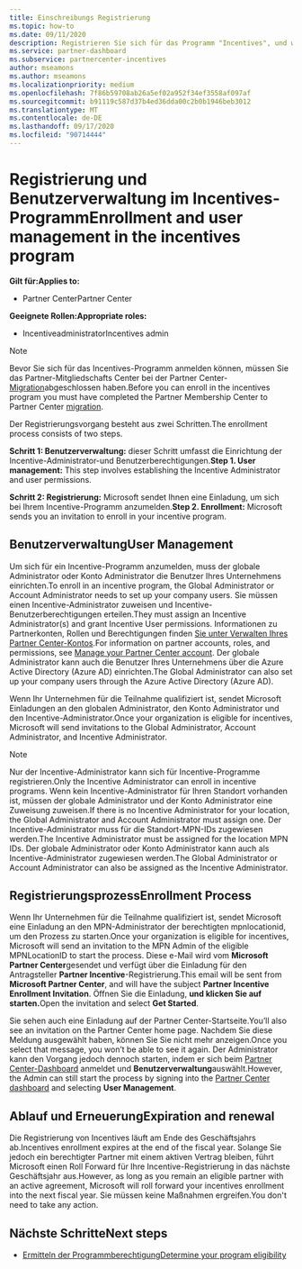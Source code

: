 ```yaml
---
title: Einschreibungs Registrierung
ms.topic: how-to
ms.date: 09/11/2020
description: Registrieren Sie sich für das Programm "Incentives", und weisen Sie die erforderlichen Rollen für die Benutzerverwaltung zu.
ms.service: partner-dashboard
ms.subservice: partnercenter-incentives
author: mseamons
ms.author: mseamons
ms.localizationpriority: medium
ms.openlocfilehash: 7f86b59708ab26a5ef02a952f34ef3558af097af
ms.sourcegitcommit: b91119c587d37b4ed36dda00c2b0b1946beb3012
ms.translationtype: MT
ms.contentlocale: de-DE
ms.lasthandoff: 09/17/2020
ms.locfileid: "90714444"
---
```

# <a name="enrollment-and-user-management-in-the-incentives-program"></a><span data-ttu-id="7b741-103">Registrierung und Benutzerverwaltung im Incentives-Programm</span><span class="sxs-lookup"><span data-stu-id="7b741-103">Enrollment and user management in the incentives program</span></span>

<span data-ttu-id="7b741-104">**Gilt für:**</span><span class="sxs-lookup"><span data-stu-id="7b741-104">**Applies to:**</span></span>

- <span data-ttu-id="7b741-105">Partner Center</span><span class="sxs-lookup"><span data-stu-id="7b741-105">Partner Center</span></span>

<span data-ttu-id="7b741-106">**Geeignete Rollen:**</span><span class="sxs-lookup"><span data-stu-id="7b741-106">**Appropriate roles:**</span></span>

- <span data-ttu-id="7b741-107">Incentiveadministrator</span><span class="sxs-lookup"><span data-stu-id="7b741-107">Incentives admin</span></span>

>[!NOTE]
><span data-ttu-id="7b741-108">Bevor Sie sich für das Incentives-Programm anmelden können, müssen Sie das Partner-Mitgliedschafts Center bei der Partner Center- [Migration](prepare-pmc-pc-migration.md)abgeschlossen haben.</span><span class="sxs-lookup"><span data-stu-id="7b741-108">Before you can enroll in the incentives program you must have completed the Partner Membership Center to Partner Center [migration](prepare-pmc-pc-migration.md).</span></span>

<span data-ttu-id="7b741-109">Der Registrierungsvorgang besteht aus zwei Schritten.</span><span class="sxs-lookup"><span data-stu-id="7b741-109">The enrollment process consists of two steps.</span></span>

<span data-ttu-id="7b741-110">**Schritt 1: Benutzerverwaltung:** dieser Schritt umfasst die Einrichtung der Incentive-Administrator-und Benutzerberechtigungen.</span><span class="sxs-lookup"><span data-stu-id="7b741-110">**Step 1. User management:** This step involves establishing the Incentive Administrator and user permissions.</span></span>

<span data-ttu-id="7b741-111">**Schritt 2: Registrierung:** Microsoft sendet Ihnen eine Einladung, um sich bei Ihrem Incentive-Programm anzumelden.</span><span class="sxs-lookup"><span data-stu-id="7b741-111">**Step 2. Enrollment:** Microsoft sends you an invitation to enroll in your incentive program.</span></span>

## <a name="user-management"></a><span data-ttu-id="7b741-112">Benutzerverwaltung</span><span class="sxs-lookup"><span data-stu-id="7b741-112">User Management</span></span>

<span data-ttu-id="7b741-113">Um sich für ein Incentive-Programm anzumelden, muss der globale Administrator oder Konto Administrator die Benutzer Ihres Unternehmens einrichten.</span><span class="sxs-lookup"><span data-stu-id="7b741-113">To enroll in an incentive program, the Global Administrator or Account Administrator needs to set up your company users.</span></span> <span data-ttu-id="7b741-114">Sie müssen einen Incentive-Administrator zuweisen und Incentive-Benutzerberechtigungen erteilen.</span><span class="sxs-lookup"><span data-stu-id="7b741-114">They must assign an Incentive Administrator(s) and grant Incentive User permissions.</span></span> <span data-ttu-id="7b741-115">Informationen zu Partnerkonten, Rollen und Berechtigungen finden [Sie unter Verwalten Ihres Partner Center-Kontos](partner-center-account-setup.md).</span><span class="sxs-lookup"><span data-stu-id="7b741-115">For information on partner accounts, roles, and permissions, see [Manage your Partner Center account](partner-center-account-setup.md).</span></span> <span data-ttu-id="7b741-116">Der globale Administrator kann auch die Benutzer Ihres Unternehmens über die Azure Active Directory (Azure AD) einrichten.</span><span class="sxs-lookup"><span data-stu-id="7b741-116">The Global Administrator can also set up your company users through the Azure Active Directory (Azure AD).</span></span>

<span data-ttu-id="7b741-117">Wenn Ihr Unternehmen für die Teilnahme qualifiziert ist, sendet Microsoft Einladungen an den globalen Administrator, den Konto Administrator und den Incentive-Administrator.</span><span class="sxs-lookup"><span data-stu-id="7b741-117">Once your organization is eligible for incentives, Microsoft will send invitations to the Global Administrator, Account Administrator, and Incentive Administrator.</span></span>

>[!NOTE]
><span data-ttu-id="7b741-118">Nur der Incentive-Administrator kann sich für Incentive-Programme registrieren.</span><span class="sxs-lookup"><span data-stu-id="7b741-118">Only the Incentive Administrator can enroll in incentive programs.</span></span> <span data-ttu-id="7b741-119">Wenn kein Incentive-Administrator für Ihren Standort vorhanden ist, müssen der globale Administrator und der Konto Administrator eine Zuweisung zuweisen.</span><span class="sxs-lookup"><span data-stu-id="7b741-119">If there is no Incentive Administrator for your location, the Global Administrator and Account Administrator must assign one.</span></span> <span data-ttu-id="7b741-120">Der Incentive-Administrator muss für die Standort-MPN-IDs zugewiesen werden.</span><span class="sxs-lookup"><span data-stu-id="7b741-120">The Incentive Administrator must be assigned for the location MPN IDs.</span></span> <span data-ttu-id="7b741-121">Der globale Administrator oder Konto Administrator kann auch als Incentive-Administrator zugewiesen werden.</span><span class="sxs-lookup"><span data-stu-id="7b741-121">The Global Administrator or Account Administrator can also be assigned as the Incentive Administrator.</span></span>

## <a name="enrollment-process"></a><span data-ttu-id="7b741-122">Registrierungsprozess</span><span class="sxs-lookup"><span data-stu-id="7b741-122">Enrollment Process</span></span>

<span data-ttu-id="7b741-123">Wenn Ihr Unternehmen für die Teilnahme qualifiziert ist, sendet Microsoft eine Einladung an den MPN-Administrator der berechtigten mpnlocationid, um den Prozess zu starten.</span><span class="sxs-lookup"><span data-stu-id="7b741-123">Once your organization is eligible for incentives, Microsoft will send an invitation to the MPN Admin of the eligible MPNLocationID to start the process.</span></span> <span data-ttu-id="7b741-124">Diese e-Mail wird vom **Microsoft Partner Center**gesendet und verfügt über die Einladung für den Antragsteller **Partner Incentive**-Registrierung.</span><span class="sxs-lookup"><span data-stu-id="7b741-124">This email will be sent from **Microsoft Partner Center**, and will have the subject **Partner Incentive Enrollment Invitation**.</span></span> <span data-ttu-id="7b741-125">Öffnen Sie die Einladung, **und klicken Sie auf starten.**</span><span class="sxs-lookup"><span data-stu-id="7b741-125">Open the invitation and select **Get Started**.</span></span>

<span data-ttu-id="7b741-126">Sie sehen auch eine Einladung auf der Partner Center-Startseite.</span><span class="sxs-lookup"><span data-stu-id="7b741-126">You’ll also see an invitation on the Partner Center home page.</span></span> <span data-ttu-id="7b741-127">Nachdem Sie diese Meldung ausgewählt haben, können Sie Sie nicht mehr anzeigen.</span><span class="sxs-lookup"><span data-stu-id="7b741-127">Once you select that message, you won’t be able to see it again.</span></span> <span data-ttu-id="7b741-128">Der Administrator kann den Vorgang jedoch dennoch starten, indem er sich beim [Partner Center-Dashboard](https://partner.microsoft.com/dashboard/) anmeldet und **Benutzerverwaltung**auswählt.</span><span class="sxs-lookup"><span data-stu-id="7b741-128">However, the Admin can still start the process by signing into the [Partner Center dashboard](https://partner.microsoft.com/dashboard/) and selecting **User Management**.</span></span>

## <a name="expiration-and-renewal"></a><span data-ttu-id="7b741-129">Ablauf und Erneuerung</span><span class="sxs-lookup"><span data-stu-id="7b741-129">Expiration and renewal</span></span>

<span data-ttu-id="7b741-130">Die Registrierung von Incentives läuft am Ende des Geschäftsjahrs ab.</span><span class="sxs-lookup"><span data-stu-id="7b741-130">Incentives enrollment expires at the end of the fiscal year.</span></span> <span data-ttu-id="7b741-131">Solange Sie jedoch ein berechtigter Partner mit einem aktiven Vertrag bleiben, führt Microsoft einen Roll Forward für Ihre Incentive-Registrierung in das nächste Geschäftsjahr aus.</span><span class="sxs-lookup"><span data-stu-id="7b741-131">However, as long as you remain an eligible partner with an active agreement, Microsoft will roll forward your incentives enrollment into the next fiscal year.</span></span> <span data-ttu-id="7b741-132">Sie müssen keine Maßnahmen ergreifen.</span><span class="sxs-lookup"><span data-stu-id="7b741-132">You don't need to take any action.</span></span>

## <a name="next-steps"></a><span data-ttu-id="7b741-133">Nächste Schritte</span><span class="sxs-lookup"><span data-stu-id="7b741-133">Next steps</span></span>

- [<span data-ttu-id="7b741-134">Ermitteln der Programmberechtigung</span><span class="sxs-lookup"><span data-stu-id="7b741-134">Determine your program eligibility</span></span>](incentives-determined-your-program-eligibility.md)
